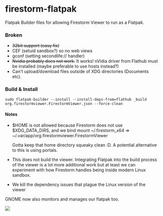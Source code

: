 # firestorm-flatpak

Flatpak Builder files for allowing Firestorm Viewer to run as a Flatpak.

### Broken
* ~~32bit support (easy fix)~~
* CEF (setuid sandbox?) so no web views
* gconf (setting secondlife:// handler)
* ~~Nvidia probably does not work.~~ It works! nVidia driver from Flathub must be installed (maybe preferable to use hosts instead?)
* Can't upload/download files outside of XDG directories (Documents etc).

### Build & Install

```shell
sudo flatpak-builder --install --install-deps-from=flathub _build org.firestormviewer.FirestormViewer.json --force-clean
```

#### Notes
* $HOME is not allowed because Firestorm does not use $XDG_DATA_DIRS, and we bind mount ~/.firestorm_x64 => ~/.var/app/org.firestormviewer.FirestormViewer

    Gotta keep that home directory squeaky clean :D. A potential alternative to this is using portals.

* This does not build the viewer. Integrating Flatpak into the build process of the viewer is a lot more additional work but at least we can experiment with how Firestorm handles being inside modern Linux sandbox. 
* We kill the dependency issues that plague the Linux version of the viewer

GNOME now also monitors and manages our flatpak too.

![](https://i.imgur.com/3Bs7HOu.png)